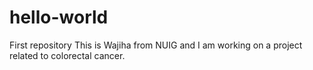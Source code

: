 # hello-world
First repository
This is Wajiha from NUIG and I am working on a project related to colorectal cancer.

